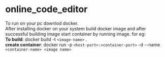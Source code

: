 # online_code_editor
To run on your pc downlod docker.\
After installing docker on your system build docker image and after successful building image start container by running image.
for eg: \
__To build__: docker build -t `<image-name>` . \
__create container__:  docker run -p `<host-port>:<container-port>` -d --name `<container-name> <image name>` 
